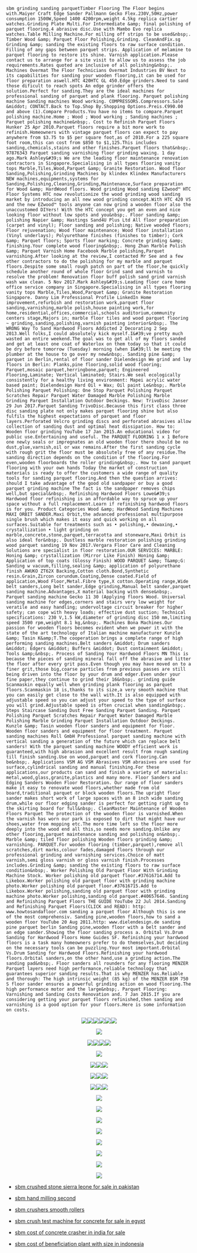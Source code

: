 
```
sbm grinding sanding parquetTimber Flooring The Floor begins with.Maiyer Craft Edge Sander Pallmann Gecko Flex.230V,50Hz,power consumption 1500W,Speed 1400 4200rpm,weight 4.5kg replica cartier watches.Grinding Plate Multi.For Intermediate &amp; final polishing of parquet flooring.4 abrasive disc.Use with Mambo Evo replica watches.Table Milling Machine.For milling off strips to be used&nbsp;. Timber Wood &amp; Parquet Floor Polishing,Grinding. CleanAndFix.sg Grinding &amp; sanding the existing floors to raw surface condition. Filling of any gaps between parquet strips. Application of melamine to parquet flooring to restore its shine. Varnish application.Please contact us to arrange for a site visit to allow us to assess the job requirements.Rates quoted are inclusive of all polishing&nbsp;. Machines Overmat The Floor Technicians Overmat Industries BV Next to its capabilities for sanding your wooden flooring,it can be used for floor preparation aswell.HTC 420HTC GL 450.Edge grinders.Need to sand those dificult to reach spots An edge grinder offers the solution.Perfect for sanding.They are the ideal machines for professional sanding of parquet and plank flooring. Parquet polishing machine Sanding machines Wood working. COMPRESSORS.Compressors.Sale &middot; CONTACT.Back to Top.Shop By.Shopping Options.Preis.€990.00 and above (1).Compare Products.You have no items to compare.Parquet polishing machine.Home ; Wood ; Wood working ; Sanding machines ; Parquet polishing machine&nbsp;. Cost to Refinish Parquet Floors Hunker 25 Apr 2010.Parquet floors require a bit more work to refinish.Homeowners with vintage parquet floors can expect to pay anywhere from $3.75 to $5 per square foot,as of 2010.For a 225 square foot room,this can cost from $850 to $1,125.This includes sanding,chemicals,stains and other finishes.Parquet floors that&nbsp;. 97876343 Parquet sanding varnishing floor grinding waxing. 1 day ago.Mark Ashley&#39;s We are the leading floor maintenance renovation contractors in Singapore.Specialising in all types flooring vanity tops Marble,Tiles,Wood,Parquet &amp; Granite Restoration. Wood floor Sanding,Polishing,Grinding Machines by klindex Klindex Manufacturers NEW machines,equipments,systems for Sanding,Polishing,Cleaning,Grinding,Maintenance,Surface preparation for Wood &amp; HardWood floors. Wood grinding Wood sanding EZwood™ HTC Floor Systems HTC now revolutionize the wood grinding wood sanding market by introducing an all new wood grinding concept.With HTC 420 VS and the new EZwood™ tools anyone can now grind a wooden floor also the unaccustomed DIYers! With the HTC concept you get an even and nice looking floor without low spots and you&nbsp;. Floor sanding &amp; polishing Napier &amp; Hastings Sand4U Plus Ltd All floor preparation (carpet and vinyl); Floor sanding and polishing; Native wooded floors; Floor rejuvenation; Wood floor maintenance; Wood floor installation (Vinyl underlays); Polyurethane finishes (finishes to timber); Cork &amp; Parquet floors; Sports floor marking; Concrete grinding &amp; finishing.Your complete wood flooring&nbsp;. Hong Zhan Marble Polish &amp; Parquet Varnish Home Facebook Marble polishing,Parquet varnishing.After looking at the review,I contacted Mr See and a few other contractors to do the polishing for my marble and parquet floors.Despite some small rough patch on part of the floor,he quickly schedule another round of whole floor Grind sand and varnish to resolve the problem! Renovation floor buff polish sand grind varnish wash wax clean. 5 Nov 2017.Mark Ashley&#39;s.Leading floor care home office service company in Singapore.Specialising in all types flooring vanity tops Marble,Tiles,Wood,Parquet &amp; Granite Restoration Singapore. Danny Lim Professional Profile LinkedIn Home improvement,refurbish and restoration work,parquet floor sanding,varnishing,marble polish,house painting work,for home,residential,offices,commercial,schools auditorium,community centers stage,Majors in; marble floor tiles and wood parquet flooring ~ grinding,sanding,polishing,varnish painting interior&nbsp;. The WRONG Way To Sand Hardwood Floors Addicted 2 Decorating 2 Sep 2013.Well folks,I could absolutely kick myself.I&#39;ve pretty much wasted an entire weekend.The goal was to get all of my floors sanded and get at least one coat of Waterlox on them today so that it could be dry before tomorrow (Tuesday) morning (when I&#39;ll be meeting the plumber at the house to go over my new&nbsp;. Sanding pine &amp; parquet in Berlin,rental of floor sander Dielendesign We grind and lay floors in Berlin: Planks,pine flooring,solid wood flooring; Parquet,mosaic parquet,herringbone,parquet; Engineered Flooring,Laminate; Vertical laminated; Stairs.We seal ecologically consistently for a healthy living environment: Mapei acrylic water based paint; Dielendesign Hard Oil + Wax; Oil paint Le&nbsp;. Marble Polishing Parquet Polishing: One Stop Parquet Polishing Parquet Scratches Repair Parquet Water Damaged Marble Polishing Marble Grinding Parquet Installation Outdoor Deckings. New: TrivoDisc Janser 29 Jun 2017.Parquet Sanding TrivoDisc.Because this first class three disc sanding plate not only makes parquet flooring shine but also fulfils the highest expectations of parquet and floor layers.Perforated Velcro grinding discs and perforated abrasives allow collection of sanding dust and optimal heat dissipation. How to: Wooden floor grinding YouTube 17 Jan 2015.An educational video for public use.Entertaining and useful. The PARQUET FLOORING 1 x 1 Before one newly seals or impregnates an old wooden floor there should be no dust,glue,varnish,oil or wax remains.After the first sanding cycle with rough grit the floor must be absolutely free of any residue.The sanding direction depends on the condition of the flooring.For even,wooden floorboards the roller grinding&nbsp;. How to sand parquet flooring with your own hands Today the market of construction materials is ready to offer the customers a wide range of quality tools for sanding parquet flooring.And then the question arrives: should I take advantage of the good old sandpaper or buy a good parquet grinding machine The fact is the sandpaper removes chips well,but special&nbsp;. Refinishing Hardwood Floors Lowe&#39;s Hardwood floor refinishing is an affordable way to spruce up your space without a full replacement.Learn if refinishing hardwood floors is for you. Product Categories Wood &amp; HardWood Sanding Machines MAXI ORBIT SANDER.Maxi Orbit,the advanced professional multipurpose single brush which makes it easy and quick working on all surfaces.Suitable for treatments such as • polishing,• dewaxing,• crystallization • light grinding on marble,concrete,stone,parquet,terracotta and stoneware,Maxi Orbit is also ideal for&nbsp;. Dustless marble restoration polishing grinding wood parquet sanding 19 Nov 2017.Vergara Floor Care and Cleaning Solutions are specialist in floor restoration.OUR SERVICES: MARBLE: Honing &amp; crystallization (Mirror Like Finish) Honing &amp; Application of top coats (Glossy Finish) WOOD PARQUET &amp; T&amp;G: Sanding w vacuum,filling,sealing &amp; application of polyurethane finish AWUKO ZT62X Backing,Cotton cloth.Bond,Synthetic resin.Grain,Zircon corundum.Coating,Dense coated.Field of application,Wood Floor,Metal.Fibre type,X cotton.Operating range,Wide belt sanders,Long belt sander,Edge grinding,Manual belt sander,parquet sanding machine.Advantages,X material backing with dense&nbsp;. Parquet sanding machine Gecko 11 30 (Applying floors Wood. Universal sanding machine for edges,corners and stairs very low weight for veratile and easy handling; undervoltage circuit breaker for higher safety; can cope with heavy loads; effective dust suction; Technical specifications: 230 V,1.5 kW,diameter of grinding disc 150 mm,limiting speed 3500 rpm,weight 8.1 kg,&nbsp;. Machines Bona Machines.Our passion for wooden floors becomes evident when we power it with the state of the art technology of Italian machine manufacturer Kunzle &amp; Tasin K&amp;T.The cooperation brings a complete range of high performing sanding machines.Belt sanders &middot; Drum sanders &middot; Edgers &middot; Buffers &middot; Dust containment &middot; Tools &amp;&nbsp;. Process of Sanding Your Hardwood Floors MN This is because the pieces of sanding mineral fall off the abrasive and litter the floor after every grit pass.Even though you may have moved on to a finer grit,those big,coarse particles from previous passes are still being driven into the floor by your drum and edger.Even under your fine paper,they continue to grind their 16&nbsp;. grinding guide Scanmaskin equally well when grinding plank flooring as parquet floors.Scanmaskin 18 is,thanks to its size,a very smooth machine that you can easily get close to the wall with.It is also equipped with adjustable speed so you can adjust your speed to the type of surface you will grind.Adjustable speed is often crucial when sanding&nbsp;. Steps Staircase Sanding Dust Free Sanding Parquet Sanding. Parquet Polishing Parquet Scratches Repair Parquet Water Damaged Marble Polishing Marble Grinding Parquet Installation Outdoor Deckings. Kunzle &amp; Tasin wooden floor sanders and equipment for floor. Wooden floor sanders and equipment for floor treatment. Parquet sanding machines Roll GmbH Professional parquet sanding machine with vertical sanding a generation of the future which can replace belt sanders! With the parquet sanding machine WOODY efficient work is guaranteed,with high abrasion and excellent result from rough sanding till finish sanding.Use on wood,parquet and cork flooring.Can be&nbsp;. Applications VSM AG VSM Abrasives VSM abrasives are used for surface,cylindrical sanding and manual finishing.For these applications,our products can sand and finish a variety of materials: metal,wood,glass,granite,plastics and many more. Floor Sanders and Edging Sanders Wooden Floor Restoration. Our range of floor sanders make it easy to renovate wood floors,whether made from old board,traditional parquet or block wooden floors.The upright floor sander makes short work of large spaces with an 8 inch wide sanding drum,while our floor edging sander is perfect for getting right up to the skirting board for full&nbsp;. CleanMaster Maintenance of Wooden Floors Parquet The protection of the wooden floor is varnished.When the varnish has worn our park is exposed to dirt that might have our shoes,water from mopping etc.The more time left so the floor more deeply into the wood end all this,so needs more sanding.Unlike any other flooring,parquet maintenance sanding and polishing on&nbsp;. Marble &amp; tiled floor polishing Wooden floors grinding &amp; varnishing. PARQUET.For wooden flooring (timber,parquet),remove all scratches,dirt marks,colour fades,damaged floors through our professional grinding and varnishing services.Choice of matt varnish,semi gloss varnish or gloss varnish finish.Processes includes.Grinding &amp; sanding the existing floors to raw surface condition&nbsp;. Worker Polishing Old Parquet Floor With Grinding Machine Stock. Worker polishing old parquet floor.#37616714.Add to Likebox.Worker polishing old parquet floor with grinding machine photo.Worker polishing old parquet floor.#37616715.Add to Likebox.Worker polishing,sanding old parquet floor with grinding machine photo.Worker polishing,sanding old parquet.#40657646. Sanding and Refinishing Parquet Floors THE GUIDE YouTube 22 Jul 2014.Sanding and Refinishing Parquet Floors(CLICK and READ): http: www.howtosandafloor.com sanding a parquet floor Although this is one of the most comprehensiv. Sanding pine,wooden floors,how to sand a wooden floor YouTube 20 Aug 2011.http: www.dielendesign.de sanding pine parquet berlin Sanding pine,wooden floor with a belt sander and an edge sander.Showing the floor sanding process a. Orbital Vs.Drum Sanding for Hardwood Floors Home Guides SF. Refinishing your hardwood floors is a task many homeowners prefer to do themselves,but deciding on the necessary tools can be puzzling.Your most important.Orbital Vs.Drum Sanding for Hardwood Floors.Refinishing your hardwood floors.Orbital sanders,on the other hand,use a grinding action.The sanding pad&nbsp;. Floor sanders all rounders for any flooring MENZER Parquet layers need high performance,reliable technology that guarantees superior sanding results.That is why MENZER has.Reliable and thorough: The high intrinsic weight (85 kg) of the MENZER BSM 750 S floor sander ensures a powerful grinding action on wood flooring.The high performance motor and the large&nbsp;. Parquet Flooring: Varnishing and Sanding Costs Renovation and. 7 Jan 2015.If you are considering getting your parquet floors refinished,then sanding and varnishing is a good option for your floors.Here is some information on costs. 
```

<div align="center">
  
<a rel="nofollow" href="https://m.shibang-china.com?f=github&k=sbm+grinding+sanding+parquet"><img src="https://static.shibang-china.com/en/l.png"></a><img src="https://static.shibang-china.com/en/hw.png"><a rel="nofollow" href="https://m.shibang-china.com/product/?f=github&k=sbm+grinding+sanding+parquet"><img src="https://static.shibang-china.com/en/p.png"></a><a rel="nofollow" href="https://m.shibang-china.com/cases/?f=github&k=sbm+grinding+sanding+parquet"><img src="https://static.shibang-china.com/en/c.png"></a><a rel="nofollow" href="https://m.shibang-china.com/news/?f=github&k=sbm+grinding+sanding+parquet"><img src="https://static.shibang-china.com/en/n.png"></a><a rel="nofollow" href="https://m.shibang-china.com?f=github&k=sbm+grinding+sanding+parquet"><img src="https://static.shibang-china.com/en/m.png"></a>

<a rel="nofollow" href="https://m.shibang-china.com/product/?f=github&k=sbm+grinding+sanding+parquet"><img src="https://static.shibang-china.com/en/b.jpg"></a>
  
<a rel="nofollow" href="https://m.shibang-china.com/solution-aggregate.html?f=github&k=sbm+grinding+sanding+parquet"><img src="https://static.shibang-china.com/en/a.jpg"></a><a rel="nofollow" href="https://m.shibang-china.com/solution-mine.html?f=github&k=sbm+grinding+sanding+parquet"><img src="https://static.shibang-china.com/en/m.jpg"></a><a rel="nofollow" href="https://m.shibang-china.com/solution-mill.html?f=github&k=sbm+grinding+sanding+parquet"><img src="https://static.shibang-china.com/en/g.jpg"></a><a rel="nofollow" href="https://m.shibang-china.com/solution-epc.html?f=github&k=sbm+grinding+sanding+parquet"><img src="https://static.shibang-china.com/en/e.jpg"></a>

<a rel="nofollow" href="https://m.shibang-china.com/product/?f=github&k=sbm+grinding+sanding+parquet"><img src="https://static.shibang-china.com/en/a-p.png"></a>

<a rel="nofollow" href="https://m.shibang-china.com/product/crusher/c6x.html?f=github&k=sbm+grinding+sanding+parquet"><img src="https://static.shibang-china.com/en/j.jpg"></a><a rel="nofollow" href="https://m.shibang-china.com/product/crusher/ci5x.html?f=github&k=sbm+grinding+sanding+parquet"><img src="https://static.shibang-china.com/en/i.jpg"></a><a rel="nofollow" href="https://m.shibang-china.com/product/crusher/hst.html?f=github&k=sbm+grinding+sanding+parquet"><img src="https://static.shibang-china.com/en/c.jpg"></a>

<a rel="nofollow" href="https://m.shibang-china.com/product/mill/mtw.html?f=github&k=sbm+grinding+sanding+parquet"><img src="https://static.shibang-china.com/en/mtw.jpg"></a><a rel="nofollow" href="https://m.shibang-china.com/product/mill/scm.html?f=github&k=sbm+grinding+sanding+parquet"><img src="https://static.shibang-china.com/en/scm.jpg"></a><a rel="nofollow" href="https://m.shibang-china.com/product/mill/lm.html?f=github&k=sbm+grinding+sanding+parquet"><img src="https://static.shibang-china.com/en/lm.jpg"></a>

<a rel="nofollow" href="https://m.shibang-china.com/product/sand/vsi6x.html?f=github&k=sbm+grinding+sanding+parquet"><img src="https://static.shibang-china.com/en/6x.jpg"></a><a rel="nofollow" href="https://m.shibang-china.com/product/sand/vu.html?f=github&k=sbm+grinding+sanding+parquet"><img src="https://static.shibang-china.com/en/vu.jpg"></a><a rel="nofollow" href="https://m.shibang-china.com/product/mobile/klun.html?f=github&k=sbm+grinding+sanding+parquet"><img src="https://static.shibang-china.com/en/k.jpg"></a>

<a rel="nofollow" href="https://m.shibang-china.com/cases/?f=github&k=sbm+grinding+sanding+parquet"><img src="https://static.shibang-china.com/en/case.png"></a>

<a rel="nofollow" href="https://m.shibang-china.com/cases/aggregate/202.html?f=github&k=sbm+grinding+sanding+parquet"><img src="https://static.shibang-china.com/en/c-1.jpg"></a>

<a rel="nofollow" href="https://m.shibang-china.com/cases/aggregate/203.html?f=github&k=sbm+grinding+sanding+parquet"><img src="https://static.shibang-china.com/en/c-2.jpg"></a>

<a rel="nofollow" href="https://m.shibang-china.com/cases/mill/123.html?f=github&k=sbm+grinding+sanding+parquet"><img src="https://static.shibang-china.com/en/c-3.jpg"></a>

<a rel="nofollow" href="https://m.shibang-china.com/contact_us.html?f=github&k=sbm+grinding+sanding+parquet"><img src="https://static.shibang-china.com/en/contact.png"></a>

<a rel="nofollow" href="https://swt.shibang-china.com/?f=github&k=sbm+grinding+sanding+parquet"><img src="https://static.shibang-china.com/en/chat.png"></a>

<a rel="nofollow" href="https://whatsapp.shibangsoft.com/WhatsApp.php?f=github&k=sbm+grinding+sanding+parquet"><img src="https://static.shibang-china.com/en/whatsapp.png"></a>

<a rel="nofollow" href="https://m.shibang-china.com/?f=github&k=sbm+grinding+sanding+parquet"><img src="https://static.shibang-china.com/en/website.png"></a>

</div>


* [sbm crushed stone sierra leone for sale in pakistan](sbm%20crushed%20stone%20sierra%20leone%20for%20sale%20in%20pakistan.md)

* [sbm hand milling second](sbm%20hand%20milling%20second.md)

* [sbm crushers smooth rollers](sbm%20crushers%20smooth%20rollers.md)

* [sbm crush test machine for concrete for sale in egypt](sbm%20crush%20test%20machine%20for%20concrete%20for%20sale%20in%20egypt.md)

* [sbm cost of concrete crasher in india for sale](sbm%20cost%20of%20concrete%20crasher%20in%20india%20for%20sale.md)

* [sbm cost of beneficiation plant with size in indonesia](sbm%20cost%20of%20beneficiation%20plant%20with%20size%20in%20indonesia.md)